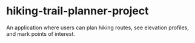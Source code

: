 # hiking-trail-planner-project
An application where users can plan hiking routes, see elevation profiles, and mark points of interest.
